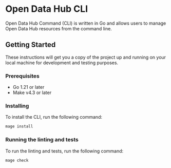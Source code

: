 # Open Data Hub CLI

Open Data Hub Command (CLI) is written in Go and allows users to manage Open Data Hub resources from the command line.

## Getting Started

These instructions will get you a copy of the project up and running on your local machine for development and testing purposes.

### Prerequisites

- Go 1.21 or later
- Make v4.3 or later

### Installing

To install the CLI, run the following command:

```bash
mage install
```

### Running the linting and tests

To run the linting and tests, run the following command:

```bash
mage check
```
